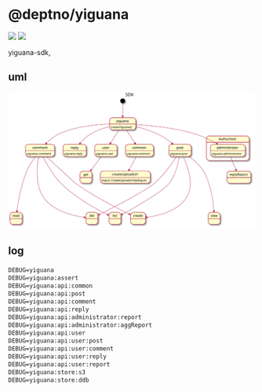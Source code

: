 # @deptno/yiguana

![](https://github.com/deptno/yiguana/workflows/pr/badge.svg)
![](https://github.com/deptno/yiguana/workflows/master/badge.svg)

yiguana-sdk,

## uml

![](asset/svg/class-diagram.svg)

## log
```shell script
DEBUG=yiguana
DEBUG=yiguana:assert
DEBUG=yiguana:api:common
DEBUG=yiguana:api:post
DEBUG=yiguana:api:comment
DEBUG=yiguana:api:reply
DEBUG=yiguana:api:administrator:report
DEBUG=yiguana:api:administrator:aggReport
DEBUG=yiguana:api:user
DEBUG=yiguana:api:user:post
DEBUG=yiguana:api:user:comment
DEBUG=yiguana:api:user:reply
DEBUG=yiguana:api:user:report
DEBUG=yiguana:store:s3
DEBUG=yiguana:store:ddb
```
